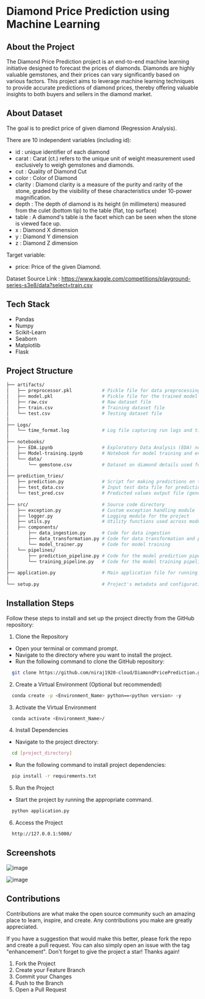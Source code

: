 
# Diamond Price Prediction using Machine Learning

## About the Project
The Diamond Price Prediction project is an end-to-end machine learning initiative designed to forecast the prices of diamonds. Diamonds are highly valuable gemstones, and their prices can vary significantly based on various factors. This project aims to leverage machine learning techniques to provide accurate predictions of diamond prices, thereby offering valuable insights to both buyers and sellers in the diamond market.
## About Dataset
The goal is to predict price of given diamond (Regression Analysis).

There are 10 independent variables (including id):

- id : unique identifier of each diamond
- carat : Carat (ct.) refers to the unique unit of weight measurement used exclusively to weigh gemstones and diamonds.
- cut : Quality of Diamond Cut
- color : Color of Diamond
- clarity : Diamond clarity is a measure of the purity and rarity of the stone, graded by the visibility of these characteristics under 10-power magnification.
- depth : The depth of diamond is its height (in millimeters) measured from the culet (bottom tip) to the table (flat, top surface)
- table : A diamond's table is the facet which can be seen when the stone is viewed face up.
- x : Diamond X dimension
- y : Diamond Y dimension
- z : Diamond Z dimension

Target variable:
- price: Price of the given Diamond.

Dataset Source Link : https://www.kaggle.com/competitions/playground-series-s3e8/data?select=train.csv
## Tech Stack
- Pandas
- Numpy
- Scikit-Learn
- Seaborn
- Matplotlib
- Flask
## Project Structure
```bash
├── artifacts/                    
│   ├── preprocessor.pkl           # Pickle file for data preprocessing
│   ├── model.pkl                  # Pickle file for the trained model
│   ├── raw.csv                    # Raw dataset file
│   ├── train.csv                  # Training dataset file
│   └── test.csv                   # Testing dataset file
│
├── Logs/
│   └── time_format.log            # Log file capturing run logs and timestamps
│
├── notebooks/                     
│   ├── EDA.ipynb                  # Exploratory Data Analysis (EDA) notebook
│   ├── Model-training.ipynb       # Notebook for model training and evaluation
│   └── data/
│       └── gemstone.csv           # Dataset on diamond details used for analysis
│
├── prediction_tries/
│   ├── prediction.py              # Script for making predictions on test data
│   ├── test_data.csv              # Input test data file for predictions
│   └── test_pred.csv              # Predicted values output file (generated after running prediction.py)
│
├── src/                           # Source code directory
│   ├── exception.py               # Custom exception handling module
│   ├── logger.py                  # Logging module for the project
│   ├── utils.py                   # Utility functions used across modules
│   ├── components/                
│       ├── data_ingestion.py      # Code for data ingestion
│       ├── data_transformation.py # Code for data transformation and preprocessing
│       └── model_trainer.py       # Code for model training
│   └── pipelines/
│       ├── prediction_pipeline.py # Code for the model prediction pipeline
│       └── training_pipeline.py   # Code for the model training pipeline
│
├── application.py                 # Main application file for running the web app
│					
└── setup.py                       # Project's metadata and configuration details for installation

```

## Installation Steps
Follow these steps to install and set up the project directly from the GitHub repository:

1. Clone the Repository

 - Open your terminal or command prompt.
 - Navigate to the directory where you want to install the project.
 - Run the following command to clone the GitHub repository:
   
```bash
  git clone https://github.com/niraj1920-cloud/DiamondPricePrediction.git
```
2. Create a Virtual Environment (Optional but recommended)
```bash
  conda create -p <Environment_Name> python==<python version> -y
```
3. Activate the Virtual Environment
```bash
  conda activate <Environment_Name>/
```
4. Install Dependencies
- Navigate to the project directory:
```bash
  cd [project_directory]
```
 - Run the following command to install project dependencies:
```bash
  pip install -r requirements.txt
```
5. Run the Project
- Start the project by running the appropriate command.
```bash
  python application.py
```
6. Access the Project
```bash
  http://127.0.0.1:5000/
```

## Screenshots
![image](https://github.com/user-attachments/assets/62b1e503-ed37-4120-ae33-6497c6ef30a7)

![image](https://github.com/user-attachments/assets/0afb76ce-4849-4df7-8e94-c7c8f589e927)

## Contributions

Contributions are what make the open source community such an amazing place to learn, inspire, and create. Any contributions you make are greatly appreciated.

If you have a suggestion that would make this better, please fork the repo and create a pull request. You can also simply open an issue with the tag "enhancement". Don't forget to give the project a star! Thanks again!

1. Fork the Project
2. Create your Feature Branch
3. Commit your Changes
4. Push to the Branch
5. Open a Pull Request
